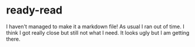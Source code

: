 # ready-read
I haven't managed to make it a markdown file! As usual I ran out of time. I think I got really close but still not what I need. It looks ugly but I am getting there.